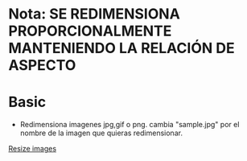 # Nota: SE REDIMENSIONA PROPORCIONALMENTE MANTENIENDO LA RELACIÓN DE ASPECTO
# Basic
- Redimensiona imagenes jpg,gif o png. cambia "sample.jpg" por el nombre de la imagen que quieras redimensionar.

[Resize images](https://github.com/ComandPromt/Redimensionar-imagenes/tree/master/basic)
